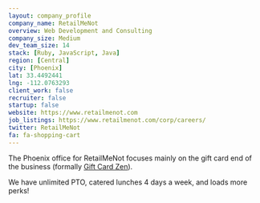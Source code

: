 ```yaml
---
layout: company_profile
company_name: RetailMeNot
overview: Web Development and Consulting
company_size: Medium
dev_team_size: 14
stack: [Ruby, JavaScript, Java]
region: [Central]
city: [Phoenix]
lat: 33.4492441
lng: -112.0763293
client_work: false
recruiter: false
startup: false
website: https://www.retailmenot.com
job_listings: https://www.retailmenot.com/corp/careers/
twitter: RetailMeNot
fa: fa-shopping-cart
---
```


The Phoenix office for RetailMeNot focuses mainly on the gift card end of the business (formally [Gift Card Zen](http://giftcardzen.com)). 

We have unlimited PTO, catered lunches 4 days a week, and loads more perks!

